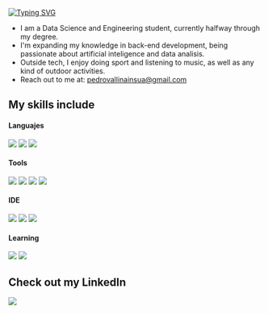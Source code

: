 [![Typing SVG](https://readme-typing-svg.herokuapp.com?font=Architects+Daughter&color=7AF79A&size=30&lines=Hey!+It's+Pedro-Vallina!;I'm+a+learning+data+scientist...;I'm+a+CRAZY+rugby+fan;And+I'm+a+proud+GitHub+user)](https://git.io/typing-svg)

- I am a Data Science and Engineering student, currently halfway through my degree.
- I'm expanding my knowledge in back-end development, being passionate about artificial inteligence and data analisis.
- Outside tech, I enjoy doing sport and listening to music, as well as any kind of outdoor activities.
- Reach out to me at: <a href="pedrovallinainsua@gmail.com">pedrovallinainsua@gmail.com</a>

## My skills include
<h4>Languajes</h4>
  <span>
  <img src=https://img.shields.io/badge/python-3670A0?style=for-the-badge&logo=python&logoColor=ffdd54>
  <img src=https://img.shields.io/badge/r-%23276DC3.svg?style=for-the-badge&logo=r&logoColor=white>
  <img src=https://img.shields.io/badge/mysql-4479A1.svg?style=for-the-badge&logo=mysql&logoColor=white>
  </span>

<h4>Tools</h4>
  <span>
  <img src=https://img.shields.io/badge/scikit--learn-%23F7931E.svg?style=for-the-badge&logo=scikit-learn&logoColor=white>
  <img src=https://img.shields.io/badge/numpy-%23013243.svg?style=for-the-badge&logo=numpy&logoColor=white>
  <img src=https://img.shields.io/badge/pandas-%23150458.svg?style=for-the-badge&logo=pandas&logoColor=white>
  <img src=https://img.shields.io/badge/Matplotlib-%23ffffff.svg?style=for-the-badge&logo=Matplotlib&logoColor=red>
  </span>

<h4>IDE</h4>
  <span>
  <img src=https://img.shields.io/badge/Visual%20Studio%20Code-0078d7.svg?style=for-the-badge&logo=visual-studio-code&logoColor=white>
  <img src=https://img.shields.io/badge/RStudio-4285F4?style=for-the-badge&logo=rstudio&logoColor=white>
  <img src=https://img.shields.io/badge/Notepad++-90E59A.svg?style=for-the-badge&logo=notepad%2b%2b&logoColor=black>
  </span>

<h4>Learning</h4>
  <span>
  <img src=https://img.shields.io/badge/TensorFlow-%23FF6F00.svg?style=for-the-badge&logo=TensorFlow&logoColor=white>
  <img src=https://img.shields.io/badge/PyTorch-%23EE4C2C.svg?style=for-the-badge&logo=PyTorch&logoColor=white>
  </span>


## Check out my LinkedIn
<a href="https://www.linkedin.com/in/pedro-vallina-insua-60227129b/">
  <img src="https://img.shields.io/badge/linkedin-%230077B5.svg?style=for-the-badge&logo=linkedin&logoColor=white">
</a>
